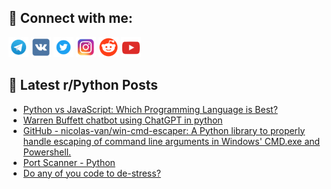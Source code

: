## 🔎 Connect with me:
[<img src="https://github.com/bullbesh/bullbesh/blob/main/images/Telegram.png" width="32" height="32" />](https://t.me/bullbesh)
[<img src="https://github.com/bullbesh/bullbesh/blob/main/images/VK.png" width="32" height="32" />](https://vk.com/bullbesh)
[<img src="https://github.com/bullbesh/bullbesh/blob/main/images/Twitter.png" width="32" height="32" />](https://twitter.com/bullbesh1)
[<img src="https://github.com/bullbesh/bullbesh/blob/main/images/Instagram.png" width="32" height="32" />](https://www.instagram.com/bullbesh)
[<img src="https://github.com/bullbesh/bullbesh/blob/main/images/Reddit.png" width="32" height="32" />](https://www.reddit.com/user/bullbesh)
[<img src="https://github.com/bullbesh/bullbesh/blob/main/images/YouTube.png" width="32" height="32" />](https://www.youtube.com/channel/UCtfjRs6uzgq5mfm8S06WTcg)

## 📕 Latest r/Python Posts
<!-- BLOG-POST-LIST:START -->
- [Python vs JavaScript: Which Programming Language is Best?](https://www.reddit.com/r/Python/comments/12z8524/python_vs_javascript_which_programming_language/)
- [Warren Buffett chatbot using ChatGPT in python](https://www.reddit.com/r/Python/comments/12z6snr/warren_buffett_chatbot_using_chatgpt_in_python/)
- [GitHub - nicolas-van/win-cmd-escaper: A Python library to properly handle escaping of command line arguments in Windows&#39; CMD.exe and Powershell.](https://www.reddit.com/r/Python/comments/12z6nby/github_nicolasvanwincmdescaper_a_python_library/)
- [Port Scanner - Python](https://www.reddit.com/r/Python/comments/12z5s1t/port_scanner_python/)
- [Do any of you code to de-stress?](https://www.reddit.com/r/Python/comments/12z56v6/do_any_of_you_code_to_destress/)
<!-- BLOG-POST-LIST:END -->
